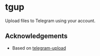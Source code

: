 # tgup

Upload files to Telegram using your account.

## Acknowledgements

- Based on [telegram-upload](https://github.com/Nekmo/telegram-upload)
